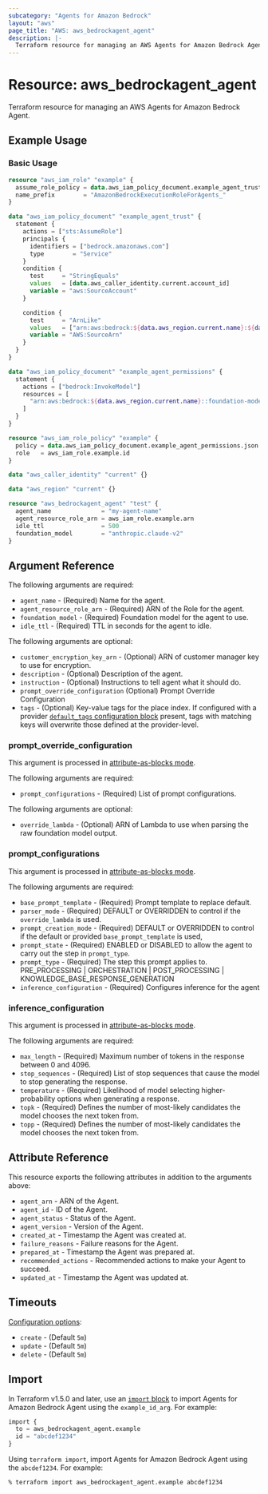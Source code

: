 ```yaml
---
subcategory: "Agents for Amazon Bedrock"
layout: "aws"
page_title: "AWS: aws_bedrockagent_agent"
description: |-
  Terraform resource for managing an AWS Agents for Amazon Bedrock Agent.
---
```

# Resource: aws_bedrockagent_agent

Terraform resource for managing an AWS Agents for Amazon Bedrock Agent.

## Example Usage

### Basic Usage

```terraform
resource "aws_iam_role" "example" {
  assume_role_policy = data.aws_iam_policy_document.example_agent_trust.json
  name_prefix        = "AmazonBedrockExecutionRoleForAgents_"
}

data "aws_iam_policy_document" "example_agent_trust" {
  statement {
    actions = ["sts:AssumeRole"]
    principals {
      identifiers = ["bedrock.amazonaws.com"]
      type        = "Service"
    }
    condition {
      test     = "StringEquals"
      values   = [data.aws_caller_identity.current.account_id]
      variable = "aws:SourceAccount"
    }

    condition {
      test     = "ArnLike"
      values   = ["arn:aws:bedrock:${data.aws_region.current.name}:${data.aws_caller_identity.current.account_id}:agent/*"]
      variable = "AWS:SourceArn"
    }
  }
}

data "aws_iam_policy_document" "example_agent_permissions" {
  statement {
    actions = ["bedrock:InvokeModel"]
    resources = [
      "arn:aws:bedrock:${data.aws_region.current.name}::foundation-model/anthropic.claude-v2",
    ]
  }
}

resource "aws_iam_role_policy" "example" {
  policy = data.aws_iam_policy_document.example_agent_permissions.json
  role   = aws_iam_role.example.id
}

data "aws_caller_identity" "current" {}

data "aws_region" "current" {}

resource "aws_bedrockagent_agent" "test" {
  agent_name              = "my-agent-name"
  agent_resource_role_arn = aws_iam_role.example.arn
  idle_ttl                = 500
  foundation_model        = "anthropic.claude-v2"
}
```

## Argument Reference

The following arguments are required:

* `agent_name` - (Required) Name for the agent.
* `agent_resource_role_arn` - (Required) ARN of the Role for the agent.
* `foundation_model` - (Required) Foundation model for the agent to use.
* `idle_ttl` - (Required) TTL in seconds for the agent to idle.

The following arguments are optional:

* `customer_encryption_key_arn` - (Optional) ARN of customer manager key to use for encryption.
* `description` - (Optional) Description of the agent.
* `instruction` - (Optional) Instructions to tell agent what it should do.
* `prompt_override_configuration` (Optional) Prompt Override Configuration
* `tags` - (Optional) Key-value tags for the place index. If configured with a provider [`default_tags` configuration block](https://registry.terraform.io/providers/hashicorp/aws/latest/docs#default_tags-configuration-block) present, tags with matching keys will overwrite those defined at the provider-level.

### prompt_override_configuration

This argument is processed in [attribute-as-blocks mode](https://www.terraform.io/docs/configuration/attr-as-blocks.html).

The following arguments are required:

* `prompt_configurations` - (Required) List of prompt configurations.

The following arguments are optional:

* `override_lambda` - (Optional) ARN of Lambda to use when parsing the raw foundation model output.

### prompt_configurations

This argument is processed in [attribute-as-blocks mode](https://www.terraform.io/docs/configuration/attr-as-blocks.html).

The following arguments are required:

* `base_prompt_template` - (Required) Prompt template to replace default. 
* `parser_mode` - (Required) DEFAULT or OVERRIDDEN to control if the `override_lambda` is used.
* `prompt_creation_mode` - (Required) DEFAULT or OVERRIDDEN to control if the default or provided `base_prompt_template` is used,
* `prompt_state` - (Required) ENABLED or DISABLED to allow the agent to carry out the step in `prompt_type`.
* `prompt_type` - (Required) The step this prompt applies to. PRE_PROCESSING | ORCHESTRATION | POST_PROCESSING | KNOWLEDGE_BASE_RESPONSE_GENERATION 
* `inference_configuration` - (Required) Configures inference for the agent

### inference_configuration
This argument is processed in [attribute-as-blocks mode](https://www.terraform.io/docs/configuration/attr-as-blocks.html).

The following arguments are required:

* `max_length` - (Required) Maximum number of tokens in the response between 0 and 4096.
* `stop_sequences` - (Required) List of stop sequences that cause the model to stop generating the response.
* `temperature` - (Required) Likelihood of model selecting higher-probability options when generating a response.
* `topk` - (Required) Defines the number of most-likely candidates the model chooses the next token from.
* `topp` - (Required) Defines the number of most-likely candidates the model chooses the next token from.


## Attribute Reference

This resource exports the following attributes in addition to the arguments above:

* `agent_arn` - ARN of the Agent.
* `agent_id` - ID of the Agent.
* `agent_status` - Status of the Agent.
* `agent_version` - Version of the Agent.
* `created_at` - Timestamp the Agent was created at.
* `failure_reasons` - Failure reasons for the Agent.
* `prepared_at` - Timestamp the Agent was prepared at.
* `recommended_actions` - Recommended actions to make your Agent to succeed.
* `updated_at` - Timestamp the Agent was updated at.

## Timeouts

[Configuration options](https://developer.hashicorp.com/terraform/language/resources/syntax#operation-timeouts):

* `create` - (Default `5m`)
* `update` - (Default `5m`)
* `delete` - (Default `5m`)

## Import

In Terraform v1.5.0 and later, use an [`import` block](https://developer.hashicorp.com/terraform/language/import) to import Agents for Amazon Bedrock Agent using the `example_id_arg`. For example:

```terraform
import {
  to = aws_bedrockagent_agent.example
  id = "abcdef1234"
}
```

Using `terraform import`, import Agents for Amazon Bedrock Agent using the `abcdef1234`. For example:

```console
% terraform import aws_bedrockagent_agent.example abcdef1234
```
